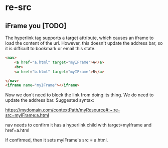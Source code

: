 # re-src

##  iFrame you [TODO]

The hyperlink tag supports a target attribute, which causes an iframe to load the content of the url.  However, this doesn't update the address bar, so it is difficult to bookmark or email this state.

```html
<nav>
    <a href="a.html" target="myIFrame">A</a>
    <br>
    <a href="b.html" target="myIFrame">B</a>

</nav>
<iframe name="myIFrame"></iframe>
```

Now we don't need to block the link from doing its thing.  We do need to update the address bar.  Suggested syntax:

https://mydomain.com/contextPath/myResource#:~:re-src=myIFrame:a.html

nav needs to confirm it has a hyperlink child with target=myIframe and href=a.html

If confirmed, then it sets myIFrame's src = a.html.